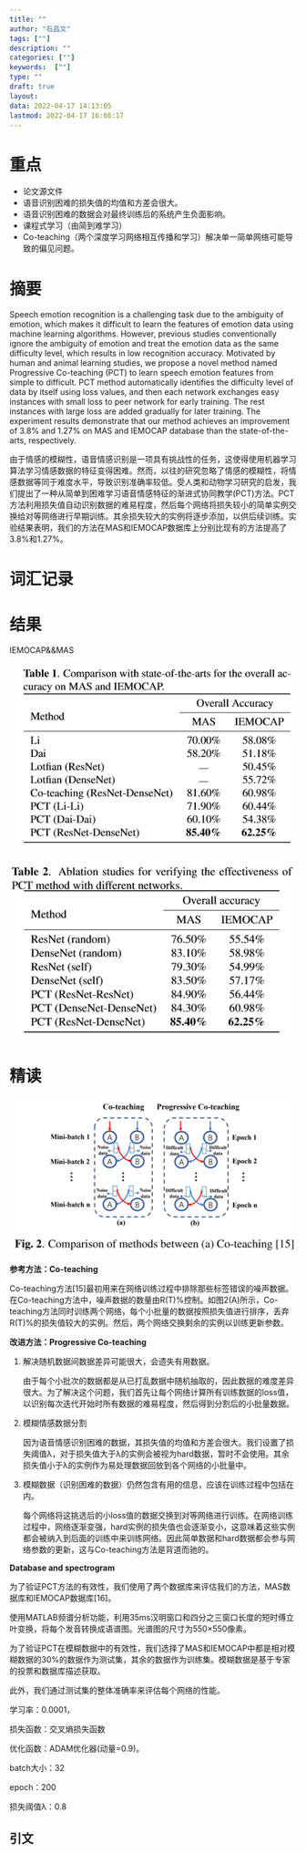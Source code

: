 ```yaml
---
title: ""
author: "石昌文"
tags: [""]
description: ""
categories: [""]
keywords:  [""]
type: ""
draft: true
layout: 
data: 2022-04-17 14:13:05
lastmod: 2022-04-17 16:08:17
---
```


# 重点

- 论文源文件
- 语音识别困难的损失值的均值和方差会很大。
- 语音识别困难的数据会对最终训练后的系统产生负面影响。
- 课程式学习（由简到难学习）
- Co-teaching（两个深度学习网络相互传播和学习）解决单一简单网络可能导致的偏见问题。

# 摘要

Speech emotion recognition is a challenging task due to the ambiguity of emotion, which makes it difficult to learn the features of emotion data using machine learning algorithms. However, previous studies conventionally ignore the ambiguity of emotion and treat the emotion data as the same difficulty level, which results in low recognition accuracy. Motivated by human and animal learning studies, we propose a novel method named Progressive Co-teaching (PCT) to learn speech emotion features from simple to difficult. PCT method automatically identifies the difficulty level of data by itself using loss values, and then each network exchanges easy instances with small loss to peer network for early training. The rest instances with large loss are added gradually for later training. The experiment results demonstrate that our method achieves an improvement of 3.8% and 1.27% on MAS and IEMOCAP database than the state-of-the-arts, respectively.

由于情感的模糊性，语音情感识别是一项具有挑战性的任务，这使得使用机器学习算法学习情感数据的特征变得困难。然而，以往的研究忽略了情感的模糊性，将情感数据等同于难度水平，导致识别准确率较低。受人类和动物学习研究的启发，我们提出了一种从简单到困难学习语音情感特征的渐进式协同教学(PCT)方法。PCT方法利用损失值自动识别数据的难易程度，然后每个网络将损失较小的简单实例交换给对等网络进行早期训练。其余损失较大的实例将逐步添加，以供后续训练。实验结果表明，我们的方法在MAS和IEMOCAP数据库上分别比现有的方法提高了3.8%和1.27%。

# 词汇记录

# 结果

IEMOCAP&&MAS

![]({1}_Progressive%20Co-Teaching%20for%20Ambiguous%20Speech%20Emotion%20Recognition@yinProgressiveCoTeachingAmbiguous2021.assets/image-20220417160506.png)

![]({1}_Progressive%20Co-Teaching%20for%20Ambiguous%20Speech%20Emotion%20Recognition@yinProgressiveCoTeachingAmbiguous2021.assets/image-20220417160513.png)

# 精读

![image-20220124145043099]({1}_Progressive%20Co-Teaching%20for%20Ambiguous%20Speech%20Emotion%20Recognition@yinProgressiveCoTeachingAmbiguous2021.assets/image-20220124145043099.png)

**参考方法：Co-teaching**

Co-teaching方法[15]最初用来在网络训练过程中排除那些标签错误的噪声数据。在Co-teaching方法中，噪声数据的数量由R(T)%控制。如图2(A)所示，Co-teaching方法同时训练两个网络，每个小批量的数据按照损失值进行排序，丢弃R(T)%的损失值较大的实例。然后，两个网络交换剩余的实例以训练更新参数。

**改进方法：Progressive Co-teaching**

1. 解决随机数据间数据差异可能很大，会遗失有用数据。

	由于每个小批次的数据都是从已打乱数据中随机抽取的，因此数据的难度差异很大。为了解决这个问题，我们首先让每个网络计算所有训练数据的loss值，以识别每次迭代开始时所有数据的难易程度，然后得到分割后的小批量数据。

2. 模糊情感数据分割

	因为语音情感识别困难的数据，其损失值的均值和方差会很大。我们设置了损失阈值λ，对于损失值大于λ的实例会被视为hard数据，暂时不会使用。其余损失值小于λ的实例作为易处理数据回放到各个网络的小批量中。

3. 模糊数据（识别困难的数据）仍然包含有用的信息，应该在训练过程中包括在内。

	每个网络将这挑选后的小loss值的数据交换到对等网络进行训练。在网络训练过程中，网络逐渐变强，hard实例的损失值也会逐渐变小，这意味着这些实例都会被纳入到后面的训练中来训练网络。因此简单数据和hard数据都会参与网络参数的更新，这与Co-teaching方法是背道而驰的。

**Database and spectrogram**

为了验证PCT方法的有效性，我们使用了两个数据库来评估我们的方法，MAS数据库和IEMOCAP数据库[16]。

使用MATLAB频谱分析功能，利用35ms汉明窗口和四分之三窗口长度的短时傅立叶变换，将每个发音转换成语谱图。光谱图的尺寸为550×550像素。

为了验证PCT在模糊数据中的有效性，我们选择了MAS和IEMOCAP中都是相对模糊数据的30%的数据作为测试集，其余的数据作为训练集。模糊数据是基于专家的投票和数据库描述获取。

此外，我们通过测试集的整体准确率来评估每个网络的性能。

学习率：0.0001，

损失函数：交叉熵损失函数

优化函数：ADAM优化器(动量=0.9)。

batch大小：32

epoch：200

损失阈值λ：0.8

## 引文
